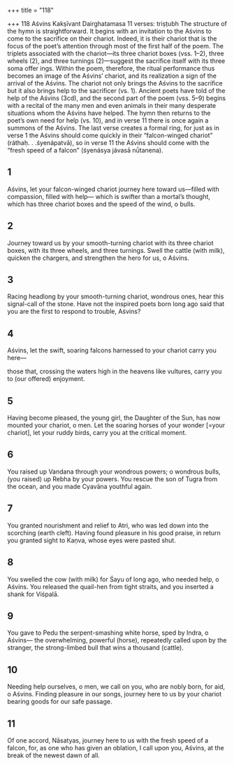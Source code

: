 +++
title = "118"

+++
118
Aśvins
Kakṣīvant Dairghatamasa
11 verses: triṣṭubh
The structure of the hymn is straightforward. It begins with an invitation to the  Aśvins to come to the sacrifice on their chariot. Indeed, it is their chariot that is  the focus of the poet’s attention through most of the first half of the poem. The  triplets associated with the chariot—its three chariot boxes (vss. 1–2), three wheels  (2), and three turnings (2)—suggest the sacrifice itself with its three soma offer
ings. Within the poem, therefore, the ritual performance thus becomes an image  of the Aśvins’ chariot, and its realization a sign of the arrival of the Aśvins. The  chariot not only brings the Aśvins to the sacrifice but it also brings help to the  sacrificer (vs. 1). Ancient poets have told of the help of the Aśvins (3cd), and the  second part of the poem (vss. 5–9) begins with a recital of the many men and even  animals in their many desperate situations whom the Aśvins have helped. The  hymn then returns to the poet’s own need for help (vs. 10), and in verse 11 there  is once again a summons of the Aśvins. The last verse creates a formal ring, for  just as in verse 1 the Aśvins should come quickly in their “falcon-winged chariot”  (ráthaḥ. . .śyenápatvā), so in verse 11 the Aśvins should come with the “fresh speed  of a falcon” (śyenásya jávasā nū́tanena).
## 1
Aśvins, let your falcon-winged chariot journey here toward us—filled  with compassion, filled with help—
which is swifter than a mortal’s thought, which has three chariot boxes  and the speed of the wind, o bulls.
## 2
Journey toward us by your smooth-turning chariot with its three chariot  boxes, with its three wheels, and three turnings.
Swell the cattle (with milk), quicken the chargers, and strengthen the  hero for us, o Aśvins.
## 3
Racing headlong by your smooth-turning chariot, wondrous ones, hear  this signal-call of the stone.
Have not the inspired poets born long ago said that you are the first to  respond to trouble, Aśvins?
## 4
Aśvins, let the swift, soaring falcons harnessed to your chariot carry  you here—

those that, crossing the waters high in the heavens like vultures, carry  you to (our offered) enjoyment.
## 5
Having become pleased, the young girl, the Daughter of the Sun, has  now mounted your chariot, o men.
Let the soaring horses of your wonder [=your chariot], let your ruddy  birds, carry you at the critical moment.
## 6
You raised up Vandana through your wondrous powers; o wondrous  bulls, (you raised) up Rebha by your powers.
You rescue the son of Tugra from the ocean, and you made Cyavāna  youthful again.
## 7
You granted nourishment and relief to Atri, who was led down into the  scorching (earth cleft).
Having found pleasure in his good praise, in return you granted sight to  Kaṇva, whose eyes were pasted shut.
## 8
You swelled the cow (with milk) for Śayu of long ago, who needed help,  o Aśvins.
You released the quail-hen from tight straits, and you inserted a shank  for Viśpalā.
## 9
You gave to Pedu the serpent-smashing white horse, sped by Indra, o  Aśvins—
the overwhelming, powerful (horse), repeatedly called upon by
the stranger, the strong-limbed bull that wins a thousand
(cattle).
## 10
Needing help ourselves, o men, we call on you, who are nobly born, for  aid, o Aśvins.
Finding pleasure in our songs, journey here to us by your chariot
bearing goods for our safe passage.
## 11
Of one accord, Nāsatyas, journey here to us with the fresh speed of a  falcon,
for, as one who has given an oblation, I call upon you, Aśvins, at the  break of the newest dawn of all.
